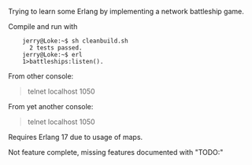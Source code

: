 Trying to learn some Erlang by implementing a network battleship game.

Compile and run with
```
    jerry@Loke:~$ sh cleanbuild.sh
      2 tests passed.
    jerry@Loke:~$ erl
    1>battleships:listen().
  ```

From other console:
>telnet localhost 1050

From yet another console:
>telnet localhost 1050

Requires Erlang 17 due to usage of maps.

Not feature complete, missing features documented with "TODO:"
